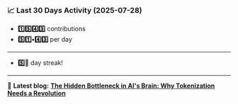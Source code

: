 <!--START_STATS-->
### 📈 Last 30 Days Activity (2025-07-28)  
- **1️⃣5️⃣4️⃣3️⃣** contributions  
- **5️⃣1️⃣•4️⃣3️⃣** per day
---
- **5️⃣🎱** day streak!
---
📝 **Latest blog:** [**The Hidden Bottleneck in AI's Brain: Why Tokenization Needs a Revolution**](https://andriak.com/blog/tokenization-revolution)
<!--END_STATS-->
